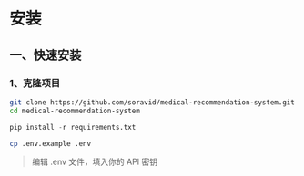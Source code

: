 # 安装

## 一、快速安装

### 1、克隆项目

```bash
git clone https://github.com/soravid/medical-recommendation-system.git
cd medical-recommendation-system
```

```py
pip install -r requirements.txt
```

```bash
cp .env.example .env
```

> 编辑 .env 文件，填入你的 API 密钥

